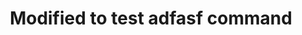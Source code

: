 <html>
<head>
<title>Sample Web Page</title>
</head>
<body>
<center><h1>Modified to test adfasf command</h1></center>
</body>
</html>
